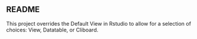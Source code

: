 ## README
This project overrides the Default View in Rstudio to allow for a selection of choices:
View, Datatable, or Cliboard.  

